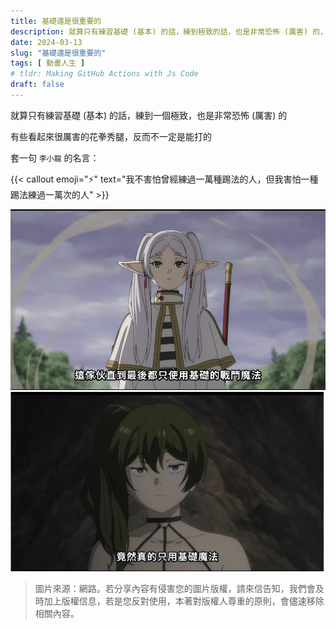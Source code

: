 ```yaml
---
title: 基礎還是很重要的
description: 就算只有練習基礎 (基本) 的話，練到極致的話，也是非常恐怖 (厲害) 的，有些看起來很厲害的花拳秀腿，不一定可以打的
date: 2024-03-13
slug: "基礎還是很重要的"
tags: [ 動畫人生 ]
# tldr: Making GitHub Actions with Js Code
draft: false
---
```


就算只有練習基礎 (基本) 的話，練到一個極致，也是非常恐怖 (厲害) 的

有些看起來很厲害的花拳秀腿，反而不一定是能打的

套一句 `李小龍` 的名言：

{{< callout emoji="⚡️" text="我不害怕曾經練過一萬種踢法的人，但我害怕一種踢法練過一萬次的人" >}}

<!-- 在現在 `AI` 的時代，我覺得基礎尤其重點，對初學者來說，問一問 (ChatGPT) 可能就有答案了，如果不再從答案再去學習，而是直接用它的答案，那你的本質上，我覺得就沒有什麼競爭力 -->

![](./cover.webp)
![](./01.webp)

> 圖片來源：網路。若分享內容有侵害您的圖片版權，請來信告知，我們會及時加上版權信息，若是您反對使用，本著對版權人尊重的原則，會儘速移除相關內容。